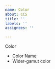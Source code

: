 ```yaml
---
name: Color
about: CCS
title: ''
labels: ''
assignees: ''

---
```


Color
- Color Name
- Wider-gamut color
